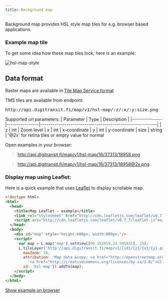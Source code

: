 ```yaml
---
title: Background map
---
```

Background map provides HSL style map tiles for e.g. browser based applications.

### Example map tile
To get some idea how these map tiles look, here is an example:

![hsl-map-style](http://api.digitransit.fi/hsl-map/16/37311/18963@2x.png)

## Data format
Raster maps are available in [Tile Map Service format](https://wiki.osgeo.org/wiki/Tile_Map_Service_Specification)

TMS tiles are available from endpoint:
<pre>http://api.digitransit.fi/map/v1/hsl-map/:z/:x/:y:size.png</pre>

Supported url parameters:
| Parameter     | Type           | Description                                              |
|---------------|----------------|----------------------------------------------------------|
| z             | int            | Zoom level
| x             | int            | x-coordinate
| y             | int            | y-coordinate
| size          | string         | '@2x' for retina tiles or empty value for normal

Open examples in your browser:
> http://api.digitransit.fi/map/v1/hsl-map/16/37313/18958.png

> http://api.digitransit.fi/map/v1/hsl-map/16/37313/18958@2x.png

### Display map using Leaflet:

Here is a quick example that uses [Leaflet](http://leafletjs.com/) to display scrollable map.

``` html
<!doctype html>
<html>
  <head>
    <title>Map Leaflet - example</title>
    <link rel="stylesheet" href="http://cdn.leafletjs.com/leaflet/v0.7.7/leaflet.css" />
    <script src="http://cdn.leafletjs.com/leaflet/v0.7.7/leaflet.js"></script>
  </head>
  <body>
    <div id="map" style="height:600px; width:800px;"/>
    <script>
      var map = L.map('map').setView([60.192059,24.945831], 15);
      L.tileLayer('http://api.digitransit.fi/map/v1/{id}/{z}/{x}/{y}.png', {
        maxZoom: 18,
        attribution: 'Map data &copy; <a href="http://openstreetmap.org">OpenStreetMap</a> contributors, ' +
          '<a href="http://creativecommons.org/licenses/by-sa/2.0/">CC-BY-SA</a>, ',
        id: 'hsl-map'}).addTo(map);
    </script>
  </body>
</html>
```

[Show example on browser](http://htmlpreview.github.io/?https://gist.github.com/siren/3c08fdd1c49232edb4d0/raw)
